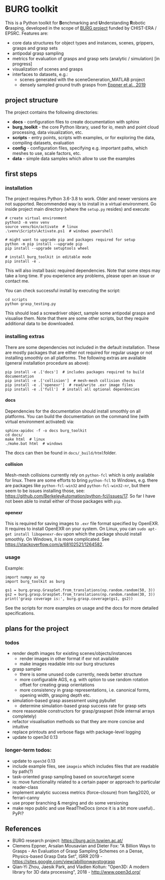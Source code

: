 # BURG toolkit

This is a Python toolkit for **B**enchmarking and **U**nderstanding **R**obotic **G**rasping, developed 
in the scope of [BURG project](#references) funded by CHIST-ERA / EPSRC. Features are:
- core data structures for object types and instances, scenes, grippers, grasps and grasp sets
- antipodal grasp sampling
- metrics for evaluation of grasps and grasp sets (analytic / simulation) [in progress]
- visualization of scenes and grasps
- interfaces to datasets, e.g.:
  - scenes generated with the sceneGeneration_MATLAB project
  - densely sampled ground truth grasps from [Eppner et al., 2019](#references)

## project structure

The project contains the following directories:
- **docs** - configuration files to create documentation with sphinx
- **burg_toolkit** - the core Python library, used for io, mesh and point cloud processing, data visualization, etc.
- **scripts** - entry points, scripts with examples, or for exploring the data, compiling datasets, evaluation
- **config** - configuration files, specifying e.g. important paths, which meshes to use, scale factors, etc.
- **data** - simple data samples which allow to use the examples

## first steps

### installation

The project requires Python 3.6-3.8 to work.
Older and newer versions are not supported.
Recommended way is to install in a virtual environment.
Go inside project main directory (where the `setup.py` resides) and execute:

```
# create virtual environment
python3 -m venv venv
source venv/bin/activate  # linux
.\venv\Scripts\Activate.ps1  # windows powershell

# might want to upgrade pip and packages required for setup
python -m pip install --upgrade pip
pip install --upgrade setuptools wheel

# install burg_toolkit in editable mode
pip install -e .
```
This will also install basic required dependencies. 
Note that some steps may take a long time.
If you experience any problems, please open an issue or contact me.

You can check successful install by executing the script:
```
cd scripts
python grasp_testing.py
```

This should load a screwdriver object, sample some antipodal grasps and visualise them.
Note that there are some other scripts, but they require additional data to be downloaded.

### installing extras

There are some dependencies not included in the default installation.
These are mostly packages that are either not required for regular usage or not installing smoothly on all platforms.
The following extras are available (general installation procedure as above):
```
pip install -e .['docs']  # includes packages required to build documentation
pip install -e .['collision']  # mesh-mesh collision checks
pip install -e .['openexr']  # read/write .exr image files
pip install -e .['full']  # install all optional dependencies
```

#### docs

Dependencies for the documentation should install smoothly on all platforms.
You can build the documentation on the command line (with virtual environment activated) via:

```
sphinx-apidoc -f -o docs burg_toolkit
cd docs/
make html  # linux
./make.bat html  # windows
```

The docs can then be found in `docs/_build/html`folder.


#### collision

Mesh-mesh collisions currently rely on `python-fcl` which is only available for linux.
There are some efforts to bring `python-fcl` to Windows, e.g. there are packages like
`python-fcl-win32` and `python-fcl-win32-nr`, but there seem to be issues installing those, see:
 https://github.com/BerkeleyAutomation/python-fcl/issues/17.
So far I have not been able to install either of those packages with `pip`.

#### openexr

This is required for saving images to `.exr` file format specified by OpenEXR.
It requires to install OpenEXR on your system.
On Linux, you can `sudo apt-get install libopenexr-dev` upon which the package should install smoothly.
On Windows, it is more complicated.
See https://stackoverflow.com/a/68102521/1264582.

### usage

Example:

```
import numpy as np
import burg_toolkit as burg

gs1 = burg.grasp.GraspSet.from_translations(np.random.random(50, 3))
gs2 = burg.grasp.GraspSet.from_translations(np.random.random(30, 3))
print('grasp coverage is:', burg.grasp.coverage(gs1, gs2))
```

See the scripts for more examples on usage and the docs for more detailed specifications.


## plans for the project
### todos
- render depth images for existing scenes/objects/instances
  - render images in other format if exr not available
  - make images readable into our burg structures
- grasp sampler
    - there is some unused code currently, needs better structure
    - more configurable AGS, e.g. with option to use random rotation offset for creating grasp orientations
    - more consistency in grasp representations, i.e. canonical forms, opening width, grasping depth etc.
- simulation-based grasp assessment using pybullet
    - determine simulation-based grasp success rate for grasp sets
- more reasonable constructors for grasp/graspset (hide internal arrays completely)
- refactor visualisation methods so that they are more concise and intuitive
- replace printouts and verbose flags with package-level logging
- update to open3d 0.13

### longer-term todos:
- update to `open3d` 0.13
- include example files, see `imageio` which includes files that are readable by path(?)
- task-oriented grasp sampling based on source/target scene
- io: move functionality related to a certain paper or approach to particular reader-class
- implement analytic success metrics (force-closure) from fang2020, or ferrari-canny
- use proper branching & merging and do some versioning
- make repo public and use ReadTheDocs (once it is a bit more useful).. PyPi?

## References

- BURG research project: https://burg.acin.tuwien.ac.at/
- Clemens Eppner, Arsalan Mousavian and Dieter Fox: "A Billion Ways to Grasps - An Evaluation of Grasp Sampling Schemes on a Dense, Physics-based Grasp Data Set", ISRR 2019 - https://sites.google.com/view/abillionwaystograsp
- Qian-Yi Zhou, Jaesik Park, and Vladlen Koltun: "Open3D: A modern library for 3D data processing", 2018 - http://www.open3d.org/
